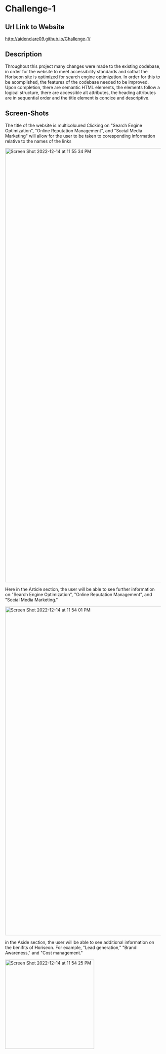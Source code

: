 # Challenge-1
## Url Link to Website

http://aidenclare09.github.io/Challenge-1/

## Description 
Throughout this project many changes were made to the existing
codebase, in order for the website to meet accessibility standards 
and sothat the Horiseon site is optimized for search engine optimization.
In order for this to be acomplished, the features of the codebase
needed to be improved. Upon completion, there are semantic HTML elements,
the elements follow a logical structure, there are accessible alt attributes, 
the heading attributes are in sequential order and the title element is concice 
and descriptive. 

## Screen-Shots

The title of the website is multicoloured
Clicking on "Search Engine Optimization", "Online Reputation Management",
and "Social Media Marketing" will allow for the user to be taken to 
coresponding information relative to the names of the links

<img width="1403" alt="Screen Shot 2022-12-14 at 11 55 34 PM" src="https://user-images.githubusercontent.com/119896626/207776052-63eea55f-5b56-4c36-9260-872861a4d12c.png">

Here in the Article section, the user will be able to see further information 
on "Search Engine Optimization", "Online Reputation Management", and "Social 
Media Marketing."

<img width="1062" alt="Screen Shot 2022-12-14 at 11 54 01 PM" src="https://user-images.githubusercontent.com/119896626/207776087-7760af94-73d0-4220-a89c-cbabf85bee09.png">

in the Aside section, the user will be able to see additional information on the 
benifits of Horiseon. For example, "Lead generation," "Brand Awareness," and "Cost 
management."

<img width="288" alt="Screen Shot 2022-12-14 at 11 54 25 PM" src="https://user-images.githubusercontent.com/119896626/207776106-3e801fca-70d1-4e23-86ff-7b7070b21703.png">
